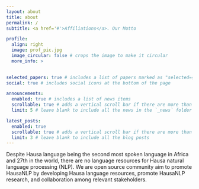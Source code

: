 ```yaml
---
layout: about
title: about
permalink: /
subtitle: <a href='#'>Affiliations</a>. Our Motto

profile:
  align: right
  image: prof_pic.jpg
  image_circular: false # crops the image to make it circular
  more_info: >
    

selected_papers: true # includes a list of papers marked as "selected={true}"
social: true # includes social icons at the bottom of the page

announcements:
  enabled: true # includes a list of news items
  scrollable: true # adds a vertical scroll bar if there are more than 3 news items
  limit: 5 # leave blank to include all the news in the `_news` folder

latest_posts:
  enabled: true
  scrollable: true # adds a vertical scroll bar if there are more than 3 new posts items
  limit: 3 # leave blank to include all the blog posts
---
```


<p></p>
<p></p>
<p></p>

Despite Hausa language being the second most spoken language in Africa and 27th in the world, there are no language resources for Hausa natural language processing (NLP). We are open source community aim to promote HausaNLP by developing Hausa language resources, promote HausaNLP research, and collaboration among relevant stakeholders.
